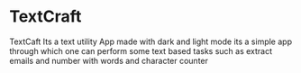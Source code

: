 # TextCraft
TextCaft Its a text utility App made with dark and light mode its a simple app through which one can perform some text based tasks such as extract emails and number with words and character counter
